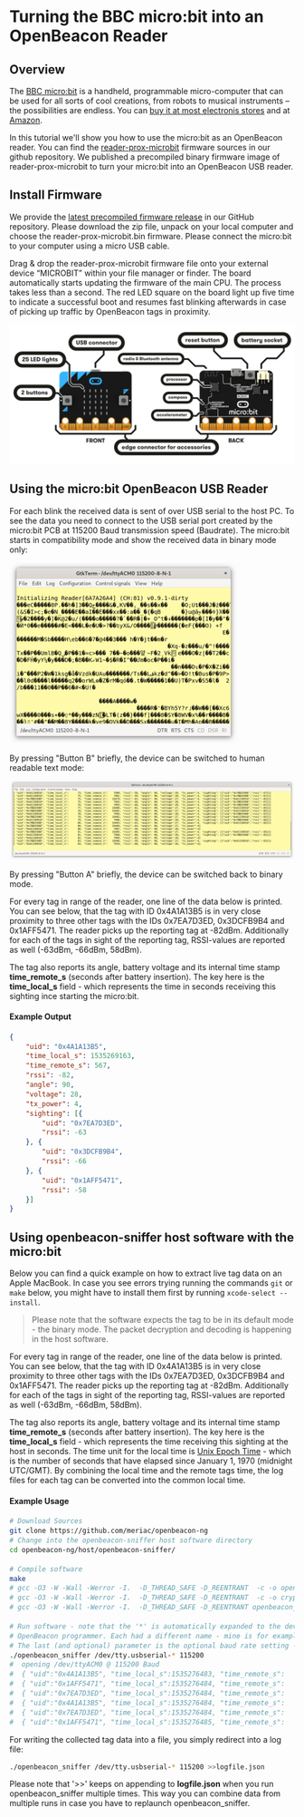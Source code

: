 # Turning the BBC micro:bit into an OpenBeacon Reader


## Overview

The [BBC micro:bit](https://microbit.org/guide/features/) is a handheld, programmable micro-computer that can be used for all sorts of cool creations, from robots to musical instruments – the possibilities are endless. You can [buy it at most electronis stores](https://microbit.org/resellers/) and at [Amazon](https://www.amazon.com/s?k=micro%3Abit&ref=bl_dp_s_web_0).

In this tutorial we'll show you how to use the micro:bit as an OpenBeacon reader. You can find the [reader-prox-microbit](../firmware/nRF51/reader-prox-microbit) firmware sources in our github repository. We published a precompiled binary firmware image of reader-prox-microbit to turn your micro:bit into an OpenBeacon USB reader. 


## Install Firmware

We provide the [latest precompiled firmware release](../../../releases) in our GitHub repository. Please download the zip file, unpack on your local computer and choose the reader-prox-microbit.bin firmware. Please connect the micro:bit to your computer using a micro USB cable.

Drag & drop the reader-prox-microbit firmware file onto your external device “MICROBIT” within your file manager or finder. The board automatically starts updating the firmware of the main CPU. The process takes less than a second. The red LED square on the board light up five time to indicate a successful boot and resumes fast blinking afterwards in case of picking up traffic by OpenBeacon tags in proximity.

![Image of micro:bit PCB](images/microbit.jpg)


## Using the micro:bit OpenBeacon USB Reader

For each blink the received data is sent of over USB serial to the host PC. To see the data you need to connect to the USB serial port created by the micro:bit PCB at 115200 Baud transmission speed (Baudrate). The micro:bit starts in compatibility mode and show the received data in binary mode only:

![Image of micro:bit PCB](images/microbit-reader-binary-small.png)

By pressing "Button B" briefly, the device can be switched to human readable text mode:

![Image of micro:bit PCB](images/microbit-reader-text.png)

By pressing "Button A" briefly, the device can be switched back to binary mode.

For every tag in range of the reader, one line of the data below is printed. You can see below, that the 
tag with ID 0x4A1A13B5 is in very close proximity to three other tags with the IDs 0x7EA7D3ED, 0x3DCFB9B4
and 0x1AFF5471. The reader picks up the reporting tag at -82dBm. Additionally  for each of the tags in
sight of the reporting tag, RSSI-values are reported as well (-63dBm, -66dBm, 58dBm).

The tag also reports its angle, battery voltage and its internal time stamp **time_remote_s**
(seconds after battery insertion). The key here is the **time_local_s** field - which represents the time
in seconds receiving this sighting ince starting the micro:bit.

#### Example Output
```JSON
{
	"uid": "0x4A1A13B5",
	"time_local_s": 1535269163,
	"time_remote_s": 567,
	"rssi": -82,
	"angle": 90,
	"voltage": 28,
	"tx_power": 4,
	"sighting": [{
		"uid": "0x7EA7D3ED",
		"rssi": -63
	}, {
		"uid": "0x3DCFB9B4",
		"rssi": -66
	}, {
		"uid": "0x1AFF5471",
		"rssi": -58
	}]
}
```

## Using openbeacon-sniffer host software with the micro:bit

Below you can find a quick example on how to extract live tag data on an Apple MacBook. In case you see errors trying running the commands ```git``` or ```make``` below, you might have to install them first by running ```xcode-select --install```.

> Please note that the software expects the tag to be in its default mode - the binary mode. The packet decryption and decoding is happening in the host software.

For every tag in range of the reader, one line of the data below is printed. You can see below, that the 
tag with ID 0x4A1A13B5 is in very close proximity to three other tags with the IDs 0x7EA7D3ED, 0x3DCFB9B4
and 0x1AFF5471. The reader picks up the reporting tag at -82dBm. Additionally  for each of the tags in
sight of the reporting tag, RSSI-values are reported as well (-63dBm, -66dBm, 58dBm).

The tag also reports its angle, battery voltage and its internal time stamp **time_remote_s**
(seconds after battery insertion). The key here is the **time_local_s** field - which represents the time
receiving this sighting at the host in seconds.
The time unit for the local time is [Unix Epoch Time](https://www.epochconverter.com/) - which is the number of seconds that have elapsed since January 1, 1970 (midnight UTC/GMT).
By combining the local time and the remote tags time, the log files for each tag can be converted into the common local time.

#### Example Usage
```bash
# Download Sources
git clone https://github.com/meriac/openbeacon-ng
# Change into the openbeacon-sniffer host software directory
cd openbeacon-ng/host/openbeacon-sniffer/

# Compile software
make
# gcc -O3 -W -Wall -Werror -I.  -D_THREAD_SAFE -D_REENTRANT  -c -o openbeacon_sniffer.o openbeacon_sniffer.c
# gcc -O3 -W -Wall -Werror -I.  -D_THREAD_SAFE -D_REENTRANT  -c -o crypto.o crypto.c
# gcc -O3 -W -Wall -Werror -I.  -D_THREAD_SAFE -D_REENTRANT openbeacon_sniffer.o crypto.o -o openbeacon_sniffer

# Run software - note that the '*' is automatically expanded to the device name of your
# OpenBeacon programmer. Each had a different name - mine is for example /dev/tty.usbserial-AK0535TL
# The last (and optional) parameter is the optional baud rate setting - in our case 115200 Baud.
./openbeacon_sniffer /dev/tty.usbserial-* 115200
#  opening /dev/ttyACM0 @ 115200 Baud
#  { "uid":"0x4A1A13B5", "time_local_s":1535276483, "time_remote_s":     382, "rssi":-84, "angle": 90, "voltage":2.7, "tx_power":4}
#  { "uid":"0x1AFF5471", "time_local_s":1535276484, "time_remote_s":    7894, "rssi":-71, "angle": 90, "voltage":2.8, "tx_power":4}
#  { "uid":"0x7EA7D3ED", "time_local_s":1535276484, "time_remote_s":    7897, "rssi":-78, "angle": 90, "voltage":2.8, "tx_power":4, "sighting": [{"uid":"0x4A1A13B5","rssi":-66},{"uid":"0x1AFF5471","rssi":-57}]}
#  { "uid":"0x4A1A13B5", "time_local_s":1535276484, "time_remote_s":     383, "rssi":-83, "angle": 90, "voltage":2.8, "tx_power":4}
#  { "uid":"0x7EA7D3ED", "time_local_s":1535276484, "time_remote_s":    7898, "rssi":-82, "angle": 90, "voltage":2.8, "tx_power":4}
#  { "uid":"0x1AFF5471", "time_local_s":1535276485, "time_remote_s":    7895, "rssi":-74, "angle": 90, "voltage":2.8, "tx_power":4, "sighting": [{"uid":"0x4A1
```
For writing the collected tag data into a file, you simply redirect into a log file:
```bash
./openbeacon_sniffer /dev/tty.usbserial-* 115200 >>logfile.json
```
Please note that '>>' keeps on appending to **logfile.json** when you run openbeacon_sniffer multiple
times. This way you can combine data from multiple runs in case you have to replaunch openbeacon_sniffer.
